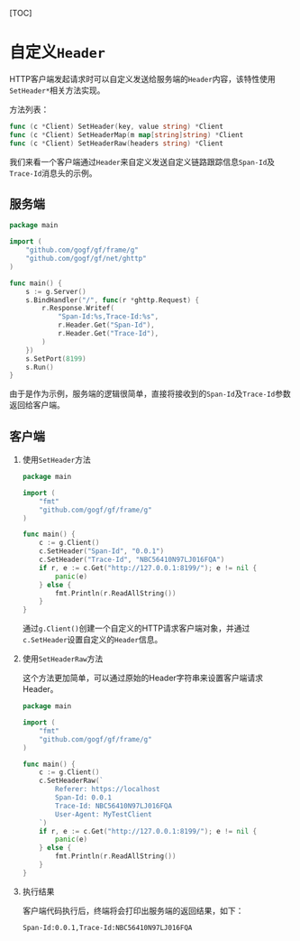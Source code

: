 [TOC]

# 自定义`Header`

HTTP客户端发起请求时可以自定义发送给服务端的`Header`内容，该特性使用`SetHeader*`相关方法实现。

方法列表：
```go
func (c *Client) SetHeader(key, value string) *Client
func (c *Client) SetHeaderMap(m map[string]string) *Client
func (c *Client) SetHeaderRaw(headers string) *Client
```

我们来看一个客户端通过`Header`来自定义发送自定义链路跟踪信息`Span-Id`及`Trace-Id`消息头的示例。

## 服务端

```go
package main

import (
	"github.com/gogf/gf/frame/g"
	"github.com/gogf/gf/net/ghttp"
)

func main() {
	s := g.Server()
	s.BindHandler("/", func(r *ghttp.Request) {
		r.Response.Writef(
			"Span-Id:%s,Trace-Id:%s",
			r.Header.Get("Span-Id"),
			r.Header.Get("Trace-Id"),
		)
	})
	s.SetPort(8199)
	s.Run()
}
```
由于是作为示例，服务端的逻辑很简单，直接将接收到的`Span-Id`及`Trace-Id`参数返回给客户端。


## 客户端
    
1. 使用`SetHeader`方法
    ```go
    package main

    import (
        "fmt"
        "github.com/gogf/gf/frame/g"
    )

    func main() {
        c := g.Client()
        c.SetHeader("Span-Id", "0.0.1")
        c.SetHeader("Trace-Id", "NBC56410N97LJ016FQA")
        if r, e := c.Get("http://127.0.0.1:8199/"); e != nil {
            panic(e)
        } else {
            fmt.Println(r.ReadAllString())
        }
    }
    ```
    通过`g.Client()`创建一个自定义的HTTP请求客户端对象，并通过`c.SetHeader`设置自定义的`Header`信息。

1. 使用`SetHeaderRaw`方法

    这个方法更加简单，可以通过原始的Header字符串来设置客户端请求Header。
    ```go
    package main

    import (
        "fmt"
        "github.com/gogf/gf/frame/g"
    )

    func main() {
        c := g.Client()
        c.SetHeaderRaw(`
            Referer: https://localhost
            Span-Id: 0.0.1
            Trace-Id: NBC56410N97LJ016FQA
            User-Agent: MyTestClient
        `)
        if r, e := c.Get("http://127.0.0.1:8199/"); e != nil {
            panic(e)
        } else {
            fmt.Println(r.ReadAllString())
        }
    }
    ```

1. 执行结果

	客户端代码执行后，终端将会打印出服务端的返回结果，如下：
    ```shell
    Span-Id:0.0.1,Trace-Id:NBC56410N97LJ016FQA
    ```


